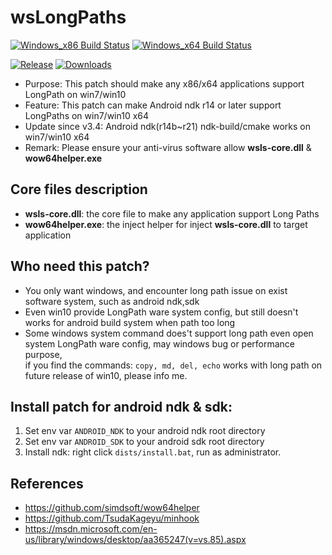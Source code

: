 # wsLongPaths
[![Windows_x86 Build Status](https://github.com/simdsoft/wsLongPaths/workflows/windows_x86/badge.svg)](https://github.com/simdsoft/wsLongPaths/actions?query=workflow%3Awindows_x86)
[![Windows_x64 Build Status](https://github.com/simdsoft/wsLongPaths/workflows/windows_x64/badge.svg)](https://github.com/simdsoft/wsLongPaths/actions?query=workflow%3Awindows_x64)

[![Release](https://img.shields.io/badge/dynamic/json.svg?label=Latest%20Release&url=https%3A%2F%2Fapi.github.com%2Frepos%2Fsimdsoft%2FwsLongPaths%2Freleases%2Flatest&query=%24.name&colorB=blue)](../../releases/latest)
[![Downloads](https://img.shields.io/github/downloads/simdsoft/wsLongPaths/total.svg?label=Downloads&colorB=orange)](../../releases/latest)

* Purpose: This patch should make any x86/x64 applications support LongPath on win7/win10
* Feature: This patch can make Android ndk r14 or later support LongPaths on win7/win10 x64
* Update since v3.4: Android ndk(r14b~r21) ndk-build/cmake works on win7/win10 x64
* Remark: Please ensure your anti-virus software allow **wsls-core.dll** & **wow64helper.exe**

## Core files description
* **wsls-core.dll**: the core file to make any application support Long Paths
* **wow64helper.exe**: the inject helper for inject **wsls-core.dll** to target application

## Who need this patch?
* You only want windows, and encounter long path issue on exist software system, such as android ndk,sdk
* Even win10 provide LongPath ware system config, but still doesn't works for android build system when path too long
* Some windows system command does't support long path even open system LongPath ware config, may windows bug or performance purpose,  
if you find the commands: ```copy, md, del, echo``` works with long path on future release of win10, please info me.
  
## Install patch for android ndk & sdk:  
1. Set env var ```ANDROID_NDK``` to your android ndk root directory  
2. Set env var ```ANDROID_SDK``` to your android sdk root directory  
3. Install ndk: right click ```dists/install.bat```, run as administrator.  

## References
* https://github.com/simdsoft/wow64helper
* https://github.com/TsudaKageyu/minhook
* https://msdn.microsoft.com/en-us/library/windows/desktop/aa365247(v=vs.85).aspx
